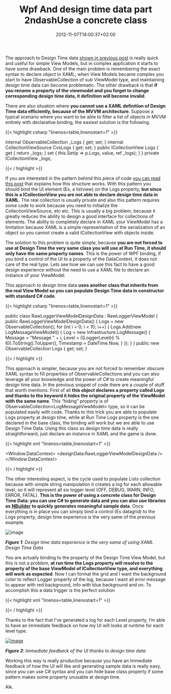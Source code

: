 ﻿---
title: "Wpf And design time data part 2ndashUse a concrete class"
description: ""
date: 2012-11-07T14:00:37+02:00
draft: false
tags: [WPF]
categories: [WPF]
---
The approach to Design Time data [shown in previous post](http://www.codewrecks.com/blog/index.php/2012/10/22/wpf-design-time-data/) is really quick and useful for simple View Models, but in complex application it starts to have some drawback. One of the main problem is remembering the exact syntax to declare object in XAML; when View Models became complex you start to have ObservableCollection of sub ViewModel type, and maintaining design time data can become problematic. The other drawback is that  **if you rename a property of the viewmodel and you forget to change corresponding design time data, it definition will become invalid**.

There are also situation where  **you cannot use a XAML definition of Design Time data efficiently, because of the MVVM architecture**. Suppose a typical scenario where you want to be able to filter a list of objects in MVVM entirely with declarative binding, the easiest solution is the following.

{{< highlight csharp "linenos=table,linenostart=1" >}}


internal ObservableCollection<LogMessageViewModel> _Logs { get; set; }
internal CollectionViewSource CvsLogs { get; set; }
public ICollectionView Logs
{
    get { return _logs; }
    set { this.Set(p => p.Logs, value, ref _logs); }
}
private ICollectionView _logs;

{{< / highlight >}}

If you are interested in the pattern behind this piece of code [you can read this post](http://www.codewrecks.com/blog/index.php/2011/02/23/filtering-in-mvvm-architecture/) that explains how this structure works. With this pattern you should bind the UI element (Ex, a listview) on the Logs property,  **but since this is a ICollectionView you are not able to declare design time data in XAML**. The real collection is usually private and also this pattern requires some code to work because you need to initialize the CollectionViewSource, etc etc. This is usually a big problem, because it greatly reduces the ability to design a good interface for collections of elements. The ability to completely declare in XAML your ViewModel has a limitation because XAML is a simple representation of the serialization of an object so you cannot create a valid ICollectionView with objects inside.

The solution to this problem is quite simple, because  **you are not forced to use at Design Time the very same class you will use at Run Time, it should only have the same property names**. This is the power of WPF binding, if you bind a control of the UI to a property of the DataContext, it does not care of the real type. Lets see how we can use this fact to have a good design experience without the need to use a XAML file to declare an instance of your ViewModel.

This approach to design time data  **uses another class that inherits from the real View Model so you can populate Design Time data in constructor with standard C# code**.

{{< highlight csharp "linenos=table,linenostart=1" >}}


public class RawLoggerViewModelDesignData : RawLoggerViewModel
{
    public RawLoggerViewModelDesignData()
    {
        Logs = new ObservableCollection<LogMessageViewModel>();
        for (int i = 0; i < 10; i++)
        {
            Logs.Add(new LogMessageViewModel()
            {
                Log = new Infrastructure.LogMessage() {
                        Message = "Message " + i,
                        Level = ((LoggerLevel)(i % 6)).ToString().ToUpper(),
                        Timestamp = DateTime.Now,
                }
            });
        }
    }
    public new ObservableCollection<LogMessageViewModel> Logs { get; set; }

{{< / highlight >}}

This approach is simpler, because you are not forced to remember obscure XAML syntax to fill properties of ObservableCollections and you can also leverage all your knowledge and the power of C# to create meaningful design time data. In the previous snippet of code there are a couple of stuff that worth mentions. First of all  **this object declares a property called Logs and thanks to the keyword it hides the original property of the ViewModel with the same name**. This “hiding” property is of ObservableCollection&lt;LogMessageViewModel&gt; type, so it can be populated easily with code. Thanks to this trick you are able to populate Logs property at design time, while at Run Time Logs property is the one declared in the base class, the binding will work but we are able to use Design Time Data. Using this class as design time data is really straightforward, just declare an instance in XAML and the game is done.

{{< highlight xml "linenos=table,linenostart=1" >}}


<Window.DataContext>
    <designData:RawLoggerViewModelDesignData />
</Window.DataContext>

{{< / highlight >}}

The other interesting aspect, is the cycle used to populate Lists collection because with simple string manipulation it creates a log for each allowable level, so it will represent all six logger level (OFF, DEBUG, WARN, INFO, ERROR, FATAL).  **This is the power of using a concrete class for Design Time Data: you can use C# to generate data and you can also use libraries as** [**NBuilder**](http://code.google.com/p/nbuilder/) **to quickly generates meaningful sample data**. Once everything is in place you can simply bind a control (Es datagrid) to the Logs property, design time experience is the very same of the previous example.

![image](https://www.codewrecks.com/blog/wp-content/uploads/2012/11/image_thumb.png "image")

 ***Figure 1***: *Design time data experience is the very same of using XAML Design Time Data*

You are actually binding to the property of the Design Time View Model, but this is not a problem,  **at run time the Logs property will resolve to the property of the base ViewModel of ICollectionView type, and everything will work as expected**. Now I can format the grid and I want the background color to reflect Logger property of the log, because I want all error message to appear with red background, info with blue background and on. To accomplish this a data trigger is the perfect solution

{{< highlight xml "linenos=table,linenostart=1" >}}


<Style TargetType="{x:Type DataGridRow}" >
     <Style.Triggers>
         <DataTrigger Binding="{Binding Log.Level}" Value="ERROR">
             <Setter Property="Background" Value="Red" />
             <Setter Property="Foreground" Value="White" />
         </DataTrigger>
         <DataTrigger Binding="{Binding Log.Level}" Value="INFO">
             <Setter Property="Background" Value="Blue" />
             <Setter Property="Foreground" Value="White" />
         </DataTrigger>
  ...
</Style>

{{< / highlight >}}

Thanks to the fact that I’ve generated a log for each Level property, I’m able to have an immediate feedback on how my UI will looks at runtime for each level type.

[![image](https://www.codewrecks.com/blog/wp-content/uploads/2012/11/image_thumb1.png "image")](https://www.codewrecks.com/blog/wp-content/uploads/2012/11/image1.png)

 ***Figure 2***: *Immediate feedback of the UI thanks to design time data*

Working this way is really productive because you have an immediate feedback of how the UI will like and generating sample data is really easy, since you can use C# syntax and you can hide base class property if some pattern makes some property unusable at design time.

Alk.

